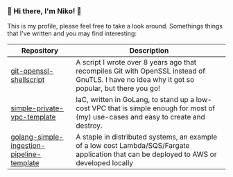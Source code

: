 ### 🦄 Hi there, I'm Niko! 🚀

This is my profile, please feel free to take a look around. Somethings things that I've written
and you may find interesting:

| Repository | Description |
| --- | --- |
| [git-openssl-shellscript](https://github.com/niko-dunixi/git-openssl-shellscript) | A script I wrote over 8 years ago that recompiles Git with OpenSSL instead of GnuTLS. I have no idea why it got so popular, but there you go! |
| [simple-private-vpc-template](https://github.com/niko-dunixi/simple-private-vpc-template) | IaC, written in GoLang, to stand up a low-cost VPC that is simple enough for most of (my) use-cases and easy to create and destroy. |
| [ golang-simple-ingestion-pipeline-template](https://github.com/niko-dunixi/golang-simple-ingestion-pipeline-template) | A staple in distributed systems, an example of a low cost Lambda/SQS/Fargate application that can be deployed to AWS or developed locally |

<!--
**niko-dunixi/niko-dunixi** is a ✨ _special_ ✨ repository because its `README.md` (this file) appears on your GitHub profile.

Here are some ideas to get you started:

- 🔭 I’m currently working on ...
- 🌱 I’m currently learning ...
- 👯 I’m looking to collaborate on ...
- 🤔 I’m looking for help with ...
- 💬 Ask me about ...
- 📫 How to reach me: ...
- 😄 Pronouns: ...
- ⚡ Fun fact: ...
-->
